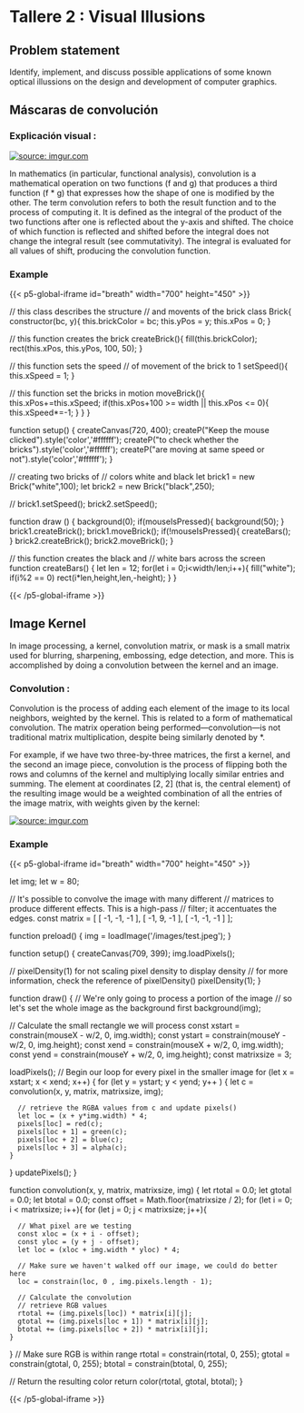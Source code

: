 # Tallere 2 : Visual Illusions
## Problem statement
Identify, implement, and discuss possible applications of some known optical illussions on the design and development of computer graphics.

## Máscaras de convolución 
### Explicación visual : 


<a href="https://imgur.com/cH0Iyea"><img src="https://i.imgur.com/cH0Iyea.gif" title="source: imgur.com" /></a>

In mathematics (in particular, functional analysis), convolution is a mathematical operation on two functions (f and g) that produces a third function (f * g) that expresses how the shape of one is modified by the other. The term convolution refers to both the result function and to the process of computing it. It is defined as the integral of the product of the two functions after one is reflected about the y-axis and shifted. The choice of which function is reflected and shifted before the integral does not change the integral result (see commutativity). The integral is evaluated for all values of shift, producing the convolution function.

### Example
{{< p5-global-iframe id="breath" width="700" height="450" >}}

// this class describes the structure
// and movents of the brick
class Brick{
  constructor(bc, y){
    this.brickColor = bc;
    this.yPos = y;
    this.xPos = 0;
  }

  // this function creates the brick
  createBrick(){
    fill(this.brickColor);
    rect(this.xPos, this.yPos, 100, 50);
  }

  // this function sets the speed
  // of movement of the brick to 1
  setSpeed(){
    this.xSpeed = 1;
  }

  // this function set the bricks in motion
  moveBrick(){
    this.xPos+=this.xSpeed;
    if(this.xPos+100 >= width || this.xPos <= 0){
      this.xSpeed*=-1;
    }
  }
}

function setup() {
  createCanvas(720, 400);
  createP("Keep the mouse clicked").style('color','#ffffff');
  createP("to check whether the bricks").style('color','#ffffff');
  createP("are moving at same speed or not").style('color','#ffffff');
}

// creating two bricks of
// colors white and black
let brick1 = new Brick("white",100);
let brick2 = new Brick("black",250);

//
brick1.setSpeed();
brick2.setSpeed();

function draw () {
  background(0);
  if(mouseIsPressed){
    background(50);
  }
  brick1.createBrick();
  brick1.moveBrick();
  if(!mouseIsPressed){
    createBars();
  }
  brick2.createBrick();
  brick2.moveBrick();
}

// this function creates the black and
// white bars across the screen
function createBars() {
  let len = 12;
  for(let i = 0;i<width/len;i++){
    fill("white");
    if(i%2 == 0)
    rect(i*len,height,len,-height);
  }
}

{{< /p5-global-iframe >}}


## Image Kernel
In image processing, a kernel, convolution matrix, or mask is a small matrix used for blurring, sharpening, embossing, edge detection, and more. This is accomplished by doing a convolution between the kernel and an image.
### Convolution : 
Convolution is the process of adding each element of the image to its local neighbors, weighted by the kernel. This is related to a form of mathematical convolution. The matrix operation being performed—convolution—is not traditional matrix multiplication, despite being similarly denoted by *.

For example, if we have two three-by-three matrices, the first a kernel, and the second an image piece, convolution is the process of flipping both the rows and columns of the kernel and multiplying locally similar entries and summing. The element at coordinates [2, 2] (that is, the central element) of the resulting image would be a weighted combination of all the entries of the image matrix, with weights given by the kernel:


<a href="https://imgur.com/WKClpxS"><img src="https://i.imgur.com/WKClpxS.gif" title="source: imgur.com" /></a>

### Example

{{< p5-global-iframe id="breath" width="700" height="450" >}}


let img;
let w = 80;

// It's possible to convolve the image with many different 
// matrices to produce different effects. This is a high-pass 
// filter; it accentuates the edges. 
const matrix = [ [ -1, -1, -1 ],
                 [ -1,  9, -1 ],
                 [ -1, -1, -1 ] ]; 

function preload() {
  img = loadImage('/images/test.jpeg');
}

function setup() {
  createCanvas(709, 399);
  img.loadPixels();

  // pixelDensity(1) for not scaling pixel density to display density
  // for more information, check the reference of pixelDensity()
  pixelDensity(1);
}

function draw() {
  // We're only going to process a portion of the image
  // so let's set the whole image as the background first
  background(img);

  // Calculate the small rectangle we will process
  const xstart = constrain(mouseX - w/2, 0, img.width);
  const ystart = constrain(mouseY - w/2, 0, img.height);
  const xend = constrain(mouseX + w/2, 0, img.width);
  const yend = constrain(mouseY + w/2, 0, img.height);
  const matrixsize = 3;

  loadPixels();
  // Begin our loop for every pixel in the smaller image
  for (let x = xstart; x < xend; x++) {
    for (let y = ystart; y < yend; y++ ) {
      let c = convolution(x, y, matrix, matrixsize, img);
      
      // retrieve the RGBA values from c and update pixels()
      let loc = (x + y*img.width) * 4;
      pixels[loc] = red(c);
      pixels[loc + 1] = green(c);
      pixels[loc + 2] = blue(c);
      pixels[loc + 3] = alpha(c);
    }
  }
  updatePixels();
}

function convolution(x, y, matrix, matrixsize, img) {
  let rtotal = 0.0;
  let gtotal = 0.0;
  let btotal = 0.0;
  const offset = Math.floor(matrixsize / 2);
  for (let i = 0; i < matrixsize; i++){
    for (let j = 0; j < matrixsize; j++){
      
      // What pixel are we testing
      const xloc = (x + i - offset);
      const yloc = (y + j - offset);
      let loc = (xloc + img.width * yloc) * 4;

      // Make sure we haven't walked off our image, we could do better here
      loc = constrain(loc, 0 , img.pixels.length - 1);

      // Calculate the convolution
      // retrieve RGB values
      rtotal += (img.pixels[loc]) * matrix[i][j];
      gtotal += (img.pixels[loc + 1]) * matrix[i][j];
      btotal += (img.pixels[loc + 2]) * matrix[i][j];
    }
  }
  // Make sure RGB is within range
  rtotal = constrain(rtotal, 0, 255);
  gtotal = constrain(gtotal, 0, 255);
  btotal = constrain(btotal, 0, 255);
  
  // Return the resulting color
  return color(rtotal, gtotal, btotal);
} 

{{< /p5-global-iframe >}}
